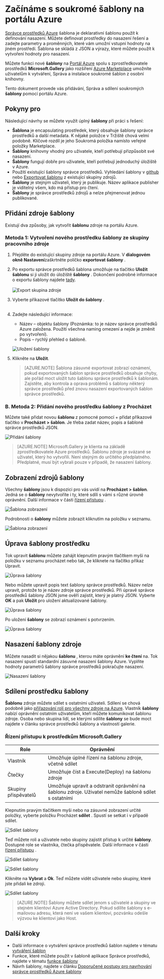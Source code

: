 <properties
   pageTitle="Začínáme se šablonami soukromé | Microsoft Azure"
   description="Přidání, spravovat a sdílet soukromé šablon pomocí portálu Azure, rozhraní příkazového řádku Azure nebo Powershellu."
   services="marketplace-customer"
   documentationCenter=""
   authors="VybavaRamadoss"
   manager="asimm"
   editor=""
   tags="marketplace, azure-resource-manager"
   keywords=""/>

<tags
   ms.service="marketplace"
   ms.devlang="na"
   ms.topic="get-started-article"
   ms.tgt_pltfrm="na"
   ms.workload="na"
   ms.date="05/18/2016"
   ms.author="vybavar"/>

# <a name="get-started-with-private-templates-on-the-azure-portal"></a>Začínáme s soukromé šablony na portálu Azure

[Správce prostředků Azure](../resource-group-authoring-templates.md) šablona je deklarativní šablonu použít k definování nasazení. Můžete definovat prostředky do nasazení řešení a zadejte parametry a proměnných, které vám umožní vstupní hodnoty na jiném prostředí. Šablona se skládá z JSON a výrazy, které můžete použít k vytvoření hodnoty pro nasazení.

Můžete funkci nové **šablony** na [Portál Azure](https://portal.azure.com) spolu s zprostředkovatele prostředků **Microsoft.Gallery** jako rozšíření [Azure Marketplace](https://azure.microsoft.com/marketplace/) umožníte uživatelům k vytváření, Správa a instalace soukromé šablon z osobní knihovny.

Tento dokument provede vás přidávání, Správa a sdílení soukromých **šablony** pomocí portálu Azure.

## <a name="guidance"></a>Pokyny pro

Následující návrhy se můžete využít úplný **šablony** při práci s řešení:

- **Šablona** je encapsulating prostředek, který obsahuje šablony správce prostředků a další metadata. K nějaké položce v Tržiště chová velmi podobně. Klíčové rozdíl je jeho Soukromá položka namísto veřejné položky Marketplace.
- **Šablony** knihovny vhodný pro uživatele, kteří potřebují přizpůsobit své nasazení.
- **Šablony** fungují dobře pro uživatele, kteří potřebují jednoduchý úložiště v Azure.
- Použití existující šablony správce prostředků. Vyhledání šablony v [github](https://github.com/Azure/azure-quickstart-templates) nebo [Exportovat šablonu](../resource-manager-export-template.md) z existující skupiny zdrojů.
- **Šablony** je stejným uživateli, který je publikuje. Název aplikace publisher je viditelný všem, kdo má přístup pro čtení.
- **Šablony** je správce prostředků zdrojů a nelze přejmenovat jednou publikované.

## <a name="add-a-template-resource"></a>Přidání zdroje šablony

Existují dva způsoby, jak vytvořit **šablonu** zdroje na portálu Azure.

### <a name="method-1--create-a-new-template-resource-from-a-running-resource-group"></a>Metoda 1: Vytvoření nového prostředku šablony ze skupiny pracovního zdroje

1. Přejděte do existující skupiny zdroje na portálu Azure. V **dialogovém okně Nastavení**zaškrtněte políčko **exportovat šablony** .
2. Po exportu správce prostředků šablona umožňuje na tlačítko **Uložit šablonu** si ji uložit do úložiště **šablony** . Dokončení podrobné informace o exportu šablony najdete [tady](../resource-manager-export-template.md).
<br /><br />
![Export skupina zdroje](media/rg-export-portal1.PNG)  <br />

3. Vyberte příkazové tlačítko **Uložit do šablony** .
<br /><br />

4. Zadejte následující informace:

    - Název – objektu šablony (Poznámka: to je název správce prostředků Azure založena. Použití všechna naming omezení a nejde je změnit po vytvoření).
    - Popis – rychlý přehled o šabloně.

    ![Uložení šablony](media/save-template-portal1.PNG)  <br />

5. Klikněte na **Uložit**.

    > [AZURE.NOTE] Šablona zásuvné exportovat zobrazí oznámení, pokud exportovaných šablon správce prostředků obsahuje chyby, ale pořád moct uložit tuto šablonu správce prostředků k šablonám. Zajistěte, aby kontrola a oprava problémů s šablony některý správce prostředků před znovu nasazení exportovaných šablon správce prostředků.

### <a name="b-method-2--add-a-new-template-resource-from-browse"></a>B. Metoda 2: Přidání nového prostředku šablony z Procházet

Můžete také přidat novou **šablonu** z pomocné pomocí + přidat příkazové tlačítko v **Procházet > šablon**. Je třeba zadat název, popis a šabloně správce prostředků JSON.

![Přidání šablony](media/add-template-portal1.PNG)  <br />

> [AZURE.NOTE] Microsoft.Gallery je klienta na základě zprostředkovatele Azure prostředků. Šablonu zdroje je svázané se uživatel, který ho vytvořili. Není stejným do určitého předplatného. Předplatné, musí být vybrali pouze v případě, že nasazení šablony.

## <a name="view-template-resources"></a>Zobrazení zdrojů šablony

Všechny **šablony** jsou k dispozici pro vás uvidí na **Procházet > šablon**. Jedná se o **šablony** nevytvoříte i ty, které sdílí s vámi s různé úrovně oprávnění. Další informace v části [řízení přístupu](#access-control-for-a-tenant-resource-provider) .

![Šablona zobrazení](media/view-template-portal1.PNG)  <br />

Podrobnosti o **šablony** můžete zobrazit kliknutím na položku v seznamu.

![Šablona zobrazení](media/view-template-portal2c.png)  <br />

## <a name="edit-a-template-resource"></a>Úprava šablony prostředku

Tok upravit **šablonu** můžete zahájit klepnutím pravým tlačítkem myši na položku v seznamu procházet nebo tak, že kliknete na tlačítko příkaz Upravit.

![Úprava šablony](media/edit-template-portal1a.PNG)  <br />

Nebo můžete upravit popis text šablony správce prostředků. Název nelze upravit, protože to je název zdroje správce prostředků. Při úpravě správce prostředků šablony JSON jsme ověří zajistit, který je platný JSON. Vyberte **OK** a pak **Uložit** pro uložení aktualizované šablony.

![Úprava šablony](media/edit-template-portal2a.PNG)  <br />

Po uložení **šablony** se zobrazí oznámení s potvrzením.

![Úprava šablony](media/edit-template-portal3b.png)  <br />

## <a name="deploy-a-template-resource"></a>Nasazení šablony zdroje

Můžete nasadit si nějakou **šablonu** , kterou máte oprávnění **ke čtení** na. Tok nasazení spustí standardní zásuvné nasazení šablony Azure. Vyplňte hodnoty parametrů šablony správce prostředků pokračujte nasazení.

![Nasazení šablony](media/deploy-template-portal1b.png)  <br />

## <a name="share-a-template-resource"></a>Sdílení prostředku šablony

**Šablonu** zdroje můžete sdílet s ostatními uživateli. Sdílení se chová podobně jako [přiřazování rolí pro všechny zdroje na Azure](../active-directory/role-based-access-control-configure.md). Vlastník **šablony** nabízí oprávnění ostatním uživatelům, kteří můžete komunikovat šablonu zdroje. Osoba nebo skupina lidí, se kterými sdílíte **šablony** se bude moct najdete v článku správce prostředků šablony a vlastností galerie.

### <a name="access-control-for-the-microsoftgallery-resources"></a>Řízení přístupu k prostředkům Microsoft.Gallery

Role | Oprávnění
---|----
Vlastník | Umožňuje úplné řízení na šablonu zdroje, včetně sdílet
Čtečky | Umožňuje číst a Execute(Deploy) na šablonu zdroje
Skupiny přispěvatelů | Umožňuje upravit a odstranit oprávnění na šablonu zdroje. Uživatel nemůže šabloně sdílet s ostatními

Klepnutím pravým tlačítkem myši nebo na zásuvné zobrazení určité položky, vyberte položku Procházet **sdílet** . Spustí se setkat i v případě sdílet.

![Sdílet šablony](media/share-template-portal1a.png)  <br />

 Teď můžete roli a uživatele nebo skupiny zajistit přístup k určité **šablony**. Dostupné role se vlastníka, čtečka přispěvatele. Další informace v části [řízení přístupu](#access-control-for-a-tenant-resource-provider) .

![Sdílet šablony](media/share-template-portal2b.png)  <br />

![Sdílet šablony](media/share-template-portal3b.png)  <br />

Klikněte na **Vybrat** a **Ok**. Teď můžete vidět uživatele nebo skupiny, které jste přidali ke zdroji.

![Sdílet šablony](media/share-template-portal4b.png)  <br />

> [AZURE.NOTE] Šablony můžete sdílet jenom s uživatelé a skupiny ve stejném klientovi Azure Active Directory. Pokud sdílíte šablony s e-mailovou adresu, která není ve vašem klientovi, pozvánku odešle výzvou ke klientovi jako Host.

## <a name="next-steps"></a>Další kroky

- Další informace o vytváření správce prostředků šablon najdete v tématu [vytváření šablon](../resource-group-authoring-templates.md)
- Funkce, které můžete použít v šabloně aplikace Správce prostředků, najdete v tématu [funkce šablony](../resource-group-template-functions.md)
- Návrh šablony, najdete v článku [Doporučené postupy pro navrhování správce prostředků Azure šablony](../best-practices-resource-manager-design-templates.md)
